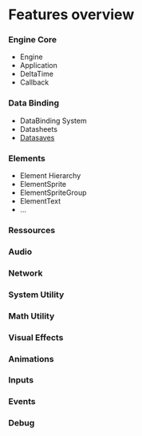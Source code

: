 # Features overview

### Engine Core

- Engine
- Application
- DeltaTime
- Callback

### Data Binding

- DataBinding System
- Datasheets
- [Datasaves](./Features/Datasaves.md)

### Elements

- Element Hierarchy
- ElementSprite
- ElementSpriteGroup
- ElementText
- ...

### Ressources

### Audio

### Network

### System Utility

### Math Utility

### Visual Effects

### Animations

### Inputs

### Events

### Debug

